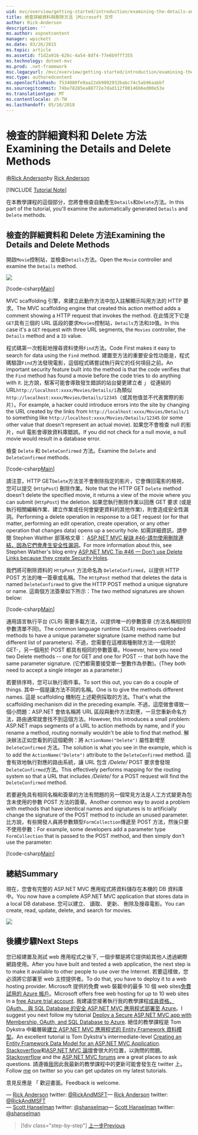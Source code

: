 ```yaml
---
uid: mvc/overview/getting-started/introduction/examining-the-details-and-delete-methods
title: 檢查詳細資料與刪除方法 |Microsoft 文件
author: Rick-Anderson
description: ''
ms.author: aspnetcontent
manager: wpickett
ms.date: 03/26/2015
ms.topic: article
ms.assetid: f1d2a916-626c-4a54-8df4-77e6b9fff355
ms.technology: dotnet-mvc
ms.prod: .net-framework
msc.legacyurl: /mvc/overview/getting-started/introduction/examining-the-details-and-delete-methods
msc.type: authoredcontent
ms.openlocfilehash: f534080fe9aa22eb9092932babc74c5ab96aabbf
ms.sourcegitcommit: 74be78285ea88772e7dad112f80146b6ed00e53e
ms.translationtype: MT
ms.contentlocale: zh-TW
ms.lasthandoff: 05/10/2018
---
```

<a name="examining-the-details-and-delete-methods"></a><span data-ttu-id="028eb-102">檢查的詳細資料和 Delete 方法</span><span class="sxs-lookup"><span data-stu-id="028eb-102">Examining the Details and Delete Methods</span></span>
====================
<span data-ttu-id="028eb-103">由[Rick Anderson](https://github.com/Rick-Anderson)</span><span class="sxs-lookup"><span data-stu-id="028eb-103">by [Rick Anderson](https://github.com/Rick-Anderson)</span></span>

[!INCLUDE [Tutorial Note](sample/code-location.md)]

<span data-ttu-id="028eb-104">在本教學課程的這個部分，您將會檢查自動產生`Details`和`Delete`方法。</span><span class="sxs-lookup"><span data-stu-id="028eb-104">In this part of the tutorial, you'll examine the automatically generated `Details` and `Delete` methods.</span></span>

## <a name="examining-the-details-and-delete-methods"></a><span data-ttu-id="028eb-105">檢查的詳細資料和 Delete 方法</span><span class="sxs-lookup"><span data-stu-id="028eb-105">Examining the Details and Delete Methods</span></span>

<span data-ttu-id="028eb-106">開啟`Movie`控制站，並檢查`Details`方法。</span><span class="sxs-lookup"><span data-stu-id="028eb-106">Open the `Movie` controller and examine the `Details` method.</span></span>

![](examining-the-details-and-delete-methods/_static/image1.png)

[!code-csharp[Main](examining-the-details-and-delete-methods/samples/sample1.cs)]

<span data-ttu-id="028eb-107">MVC scaffolding 引擎，來建立此動作方法中加入註解顯示叫用方法的 HTTP 要求。</span><span class="sxs-lookup"><span data-stu-id="028eb-107">The MVC scaffolding engine that created this action method adds a comment showing a HTTP request that invokes the method.</span></span> <span data-ttu-id="028eb-108">在此情況下它是`GET`具有三個的 URL 區段的要求`Movies`控制站，`Details`方法和`ID`值。</span><span class="sxs-lookup"><span data-stu-id="028eb-108">In this case it's a `GET` request with three URL segments, the `Movies` controller, the `Details` method and a `ID` value.</span></span>

<span data-ttu-id="028eb-109">程式碼第一次輕鬆地搜尋資料使用`Find`方法。</span><span class="sxs-lookup"><span data-stu-id="028eb-109">Code First makes it easy to search for data using the `Find` method.</span></span> <span data-ttu-id="028eb-110">建置至方法的重要安全性功能是，程式碼驗證`Find`方法發現電影，這個程式碼嘗試執行與它的任何項目之前。</span><span class="sxs-lookup"><span data-stu-id="028eb-110">An important security feature built into the method is that the code verifies that the `Find` method has found a movie before the code tries to do anything with it.</span></span> <span data-ttu-id="028eb-111">比方說，駭客可能會導致發生錯誤的站台變更建立者 」 從連結的 URL`http://localhost:xxxx/Movies/Details/1`為類似`http://localhost:xxxx/Movies/Details/12345`（或其他值並不代表實際的影片）。</span><span class="sxs-lookup"><span data-stu-id="028eb-111">For example, a hacker could introduce errors into the site by changing the URL created by the links from `http://localhost:xxxx/Movies/Details/1` to something like `http://localhost:xxxx/Movies/Details/12345` (or some other value that doesn't represent an actual movie).</span></span> <span data-ttu-id="028eb-112">如果您不會檢查 null 的影片，null 電影會導致資料庫錯誤。</span><span class="sxs-lookup"><span data-stu-id="028eb-112">If you did not check for a null movie, a null movie would result in a database error.</span></span>

<span data-ttu-id="028eb-113">檢查 `Delete` 和 `DeleteConfirmed` 方法。</span><span class="sxs-lookup"><span data-stu-id="028eb-113">Examine the `Delete` and `DeleteConfirmed` methods.</span></span>

[!code-csharp[Main](examining-the-details-and-delete-methods/samples/sample2.cs?highlight=17)]

<span data-ttu-id="028eb-114">請注意，HTTP GET`Delete`方法並不會刪除指定的影片，它會傳回電影的檢視，您可以提交 (`HttpPost`) 刪除作業。</span><span class="sxs-lookup"><span data-stu-id="028eb-114">Note that the HTTP GET `Delete` method doesn't delete the specified movie, it returns a view of the movie where you can submit (`HttpPost`) the deletion.</span></span> <span data-ttu-id="028eb-115">如果您執行刪除作業以回應 GET 要求 (或是執行相關編輯作業、建立作業或任何會變更資料的其他作業)，則會造成安全性漏洞。</span><span class="sxs-lookup"><span data-stu-id="028eb-115">Performing a delete operation in response to a GET request (or for that matter, performing an edit operation, create operation, or any other operation that changes data) opens up a security hole.</span></span> <span data-ttu-id="028eb-116">如需詳細資訊，請參閱 Stephen Walther 部落格文章： [ASP.NET MVC 秘訣 #46-請勿使用刪除連結，因為它們會產生安全性漏洞](http://stephenwalther.com/blog/archive/2009/01/21/asp.net-mvc-tip-46-ndash-donrsquot-use-delete-links-because.aspx)。</span><span class="sxs-lookup"><span data-stu-id="028eb-116">For more information about this, see Stephen Walther's blog entry [ASP.NET MVC Tip #46 — Don't use Delete Links because they create Security Holes](http://stephenwalther.com/blog/archive/2009/01/21/asp.net-mvc-tip-46-ndash-donrsquot-use-delete-links-because.aspx).</span></span>

<span data-ttu-id="028eb-117">我們將可刪除資料的 `HttpPost` 方法命名為 `DeleteConfirmed`，以提供 HTTP POST 方法的唯一簽章或名稱。</span><span class="sxs-lookup"><span data-stu-id="028eb-117">The `HttpPost` method that deletes the data is named `DeleteConfirmed` to give the HTTP POST method a unique signature or name.</span></span> <span data-ttu-id="028eb-118">這兩個方法簽章如下所示：</span><span class="sxs-lookup"><span data-stu-id="028eb-118">The two method signatures are shown below:</span></span>

[!code-csharp[Main](examining-the-details-and-delete-methods/samples/sample3.cs)]

<span data-ttu-id="028eb-119">通用語言執行平台 (CLR) 需要多載方法，以提供唯一的參數簽章 (方法名稱相同但參數清單不同)。</span><span class="sxs-lookup"><span data-stu-id="028eb-119">The common language runtime (CLR) requires overloaded methods to have a unique parameter signature (same method name but different list of parameters).</span></span> <span data-ttu-id="028eb-120">不過，您需要在這裡兩種刪除方法-一個用於 GET-，另一個用於 POST 都具有相同的參數簽章。</span><span class="sxs-lookup"><span data-stu-id="028eb-120">However, here you need two Delete methods -- one for GET and one for POST -- that both have the same parameter signature.</span></span> <span data-ttu-id="028eb-121">(它們都需要接受單一整數作為參數)。</span><span class="sxs-lookup"><span data-stu-id="028eb-121">(They both need to accept a single integer as a parameter.)</span></span>

<span data-ttu-id="028eb-122">若要排序時，您可以執行兩件事。</span><span class="sxs-lookup"><span data-stu-id="028eb-122">To sort this out, you can do a couple of things.</span></span> <span data-ttu-id="028eb-123">其中一個是讓方法不同的名稱。</span><span class="sxs-lookup"><span data-stu-id="028eb-123">One is to give the methods different names.</span></span> <span data-ttu-id="028eb-124">這是 scaffolding 機制在上述範例採取的方法。</span><span class="sxs-lookup"><span data-stu-id="028eb-124">That's what the scaffolding mechanism did in the preceding example.</span></span> <span data-ttu-id="028eb-125">不過，這麼做會導致一個小問題：ASP.NET 會依名稱將 URL 區段與動作方法對應，一旦您重新命名方法，路由通常就會找不到這個方法。</span><span class="sxs-lookup"><span data-stu-id="028eb-125">However, this introduces a small problem: ASP.NET maps segments of a URL to action methods by name, and if you rename a method, routing normally wouldn't be able to find that method.</span></span> <span data-ttu-id="028eb-126">解決辦法正如您看到的這個範例：將 `ActionName("Delete")` 屬性新增至 `DeleteConfirmed` 方法。</span><span class="sxs-lookup"><span data-stu-id="028eb-126">The solution is what you see in the example, which is to add the `ActionName("Delete")` attribute to the `DeleteConfirmed` method.</span></span> <span data-ttu-id="028eb-127">這會有效地執行對應的路由系統，讓 URL 包含 */Delete/* POST 要求會發現`DeleteConfirmed`方法。</span><span class="sxs-lookup"><span data-stu-id="028eb-127">This effectively performs mapping for the routing system so that a URL that includes */Delete/* for a POST request will find the `DeleteConfirmed` method.</span></span>

<span data-ttu-id="028eb-128">若要避免具有相同名稱和簽章的方法有問題的另一個常見方法是人工方式變更為包含未使用的參數 POST 方法的簽章。</span><span class="sxs-lookup"><span data-stu-id="028eb-128">Another common way to avoid a problem with methods that have identical names and signatures is to artificially change the signature of the POST method to include an unused parameter.</span></span> <span data-ttu-id="028eb-129">比方說，有些開發人員將參數類型`FormCollection`傳遞至 POST 方法，然後只要不使用參數：</span><span class="sxs-lookup"><span data-stu-id="028eb-129">For example, some developers add a parameter type `FormCollection` that is passed to the POST method, and then simply don't use the parameter:</span></span>

[!code-csharp[Main](examining-the-details-and-delete-methods/samples/sample4.cs)]

## <a name="summary"></a><span data-ttu-id="028eb-130">總結</span><span class="sxs-lookup"><span data-stu-id="028eb-130">Summary</span></span>

<span data-ttu-id="028eb-131">現在，您會有完整的 ASP.NET MVC 應用程式將資料儲存在本機的 DB 資料庫中。</span><span class="sxs-lookup"><span data-stu-id="028eb-131">You now have a complete ASP.NET MVC application that stores data in a local DB database.</span></span> <span data-ttu-id="028eb-132">您可以建立、 讀取、 更新、 刪除及搜尋電影。</span><span class="sxs-lookup"><span data-stu-id="028eb-132">You can create, read, update, delete, and search for movies.</span></span>

![](examining-the-details-and-delete-methods/_static/image2.png)

## <a name="next-steps"></a><span data-ttu-id="028eb-133">後續步驟</span><span class="sxs-lookup"><span data-stu-id="028eb-133">Next Steps</span></span>

<span data-ttu-id="028eb-134">您已經建置及測試 web 應用程式之後下, 一個步驟是將它提供給其他人透過網際網路使用。</span><span class="sxs-lookup"><span data-stu-id="028eb-134">After you have built and tested a web application, the next step is to make it available to other people to use over the Internet.</span></span> <span data-ttu-id="028eb-135">若要這樣做，您必須將它部署至 web 主控提供者。</span><span class="sxs-lookup"><span data-stu-id="028eb-135">To do that, you have to deploy it to a web hosting provider.</span></span> <span data-ttu-id="028eb-136">Microsoft 提供的免費 web 裝載中的最多 10 個 web sites[免費試用的 Azure 帳戶](https://www.windowsazure.com/pricing/free-trial/?WT.mc_id=A443DD604)。</span><span class="sxs-lookup"><span data-stu-id="028eb-136">Microsoft offers free web hosting for up to 10 web sites in a [free Azure trial account](https://www.windowsazure.com/pricing/free-trial/?WT.mc_id=A443DD604).</span></span> <span data-ttu-id="028eb-137">我建議您接著執行我的教學課程[成員資格、 OAuth、 與 SQL Database 的安全 ASP.NET MVC 應用程式部署至 Azure](https://docs.microsoft.com/aspnet/core/security/authorization/secure-data)。</span><span class="sxs-lookup"><span data-stu-id="028eb-137">I suggest you next follow my tutorial [Deploy a Secure ASP.NET MVC app with Membership, OAuth, and SQL Database to Azure](https://docs.microsoft.com/aspnet/core/security/authorization/secure-data).</span></span> <span data-ttu-id="028eb-138">絕佳的教學課程是 Tom Dykstra 中繼層級[建立 ASP.NET MVC 應用程式的 Entity Framework 資料模型](../getting-started-with-ef-using-mvc/creating-an-entity-framework-data-model-for-an-asp-net-mvc-application.md)。</span><span class="sxs-lookup"><span data-stu-id="028eb-138">An excellent tutorial is Tom Dykstra's intermediate-level [Creating an Entity Framework Data Model for an ASP.NET MVC Application](../getting-started-with-ef-using-mvc/creating-an-entity-framework-data-model-for-an-asp-net-mvc-application.md).</span></span> <span data-ttu-id="028eb-139">[Stackoverflow](http://stackoverflow.com/help)和[ASP.NET MVC 論壇](https://forums.asp.net/1146.aspx)會很大的位置，以詢問的問題。</span><span class="sxs-lookup"><span data-stu-id="028eb-139">[Stackoverflow](http://stackoverflow.com/help) and the [ASP.NET MVC forums](https://forums.asp.net/1146.aspx) are a great places to ask questions.</span></span> <span data-ttu-id="028eb-140">請遵循[我](https://twitter.com/RickAndMSFT)因此我最新的教學課程中的更新可能會發生在 twitter 上。</span><span class="sxs-lookup"><span data-stu-id="028eb-140">Follow [me](https://twitter.com/RickAndMSFT) on twitter so you can get updates on my latest tutorials.</span></span>

<span data-ttu-id="028eb-141">意見反應是 「 歡迎畫面。</span><span class="sxs-lookup"><span data-stu-id="028eb-141">Feedback is welcome.</span></span>

<span data-ttu-id="028eb-142">— [Rick Anderson](https://blogs.msdn.com/rickAndy) twitter: [@RickAndMSFT](https://twitter.com/RickAndMSFT)</span><span class="sxs-lookup"><span data-stu-id="028eb-142">— [Rick Anderson](https://blogs.msdn.com/rickAndy) twitter: [@RickAndMSFT](https://twitter.com/RickAndMSFT)</span></span>  
<span data-ttu-id="028eb-143">— [Scott Hanselman](http://www.hanselman.com/blog/) twitter: [@shanselman](https://twitter.com/shanselman)</span><span class="sxs-lookup"><span data-stu-id="028eb-143">— [Scott Hanselman](http://www.hanselman.com/blog/) twitter: [@shanselman](https://twitter.com/shanselman)</span></span>

> [!div class="step-by-step"]
> [<span data-ttu-id="028eb-144">上一步</span><span class="sxs-lookup"><span data-stu-id="028eb-144">Previous</span></span>](adding-validation.md)
